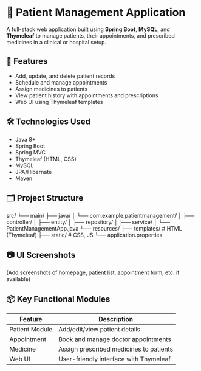 # 🏥 Patient Management Application

A full-stack web application built using **Spring Boot**, **MySQL**, and **Thymeleaf** to manage patients, their appointments, and prescribed medicines in a clinical or hospital setup.

## 🚀 Features

- Add, update, and delete patient records
- Schedule and manage appointments
- Assign medicines to patients
- View patient history with appointments and prescriptions
- Web UI using Thymeleaf templates

## 🛠️ Technologies Used

- Java 8+
- Spring Boot
- Spring MVC
- Thymeleaf (HTML, CSS)
- MySQL
- JPA/Hibernate
- Maven

## 🗂️ Project Structure

src/
└── main/
├── java/
│ └── com.example.patientmanagement/
│ ├── controller/
│ ├── entity/
│ ├── repository/
│ ├── service/
│ └── PatientManagementApp.java
└── resources/
├── templates/ # HTML (Thymeleaf)
├── static/ # CSS, JS
└── application.properties


## 📷 UI Screenshots

(Add screenshots of homepage, patient list, appointment form, etc. if available)

## 📦 Key Functional Modules

| Feature          | Description                                |
|------------------|--------------------------------------------|
| Patient Module   | Add/edit/view patient details              |
| Appointment      | Book and manage doctor appointments        |
| Medicine         | Assign prescribed medicines to patients    |
| Web UI           | User-friendly interface with Thymeleaf     |

